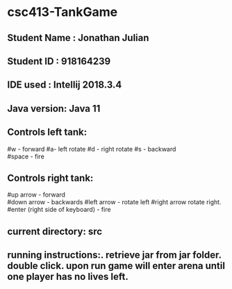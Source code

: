 # csc413-TankGame

## Student Name : Jonathan Julian
## Student ID :  918164239

## IDE used : Intellij 2018.3.4
## Java version: Java 11

## Controls left tank: 
#w - forward 
#a- left rotate 
#d - right rotate 
#s - backward  
#space - fire
## Controls right tank: 
#up arrow - forward   
#down arrow - backwards 
#left arrow - rotate left 
#right arrow rotate right. 
#enter (right side of keyboard) - fire

## current directory: src

## running instructions:. retrieve jar from jar folder. double click.  upon run game will enter arena until one player has no lives left.
